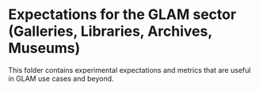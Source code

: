 # Expectations for the GLAM sector (Galleries, Libraries, Archives, Museums)

This folder contains experimental expectations and metrics that are useful in GLAM use cases and beyond.